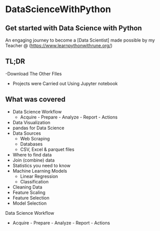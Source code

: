 # DataScienceWithPython

## Get started with Data Science with Python
An engaging journey to become a [Data Scientist] made possible by my Teacher @ (https://www.learnpythonwithrune.org/)

## TL;DR
-Download The Other FIles
- Projects were Carried out Using Jupyter notebook

## What was covered
- Data Science Workflow
  - Acquire - Prepare - Analyze - Report - Actions
- Data Visualization
- pandas for Data Science
- Data Sources
  - Web Scraping
  - Databases
  - CSV, Excel & parquet files
- Where to find data
- Join (combine) data
- Statistics you need to know
- Machine Learning Models
  - Linear Regression
  - Classification
- Cleaning Data
- Feature Scaling
- Feature Selection
- Model Selection

 Data Science Workflow
- Acquire - Prepare - Analyze - Report - Actions
